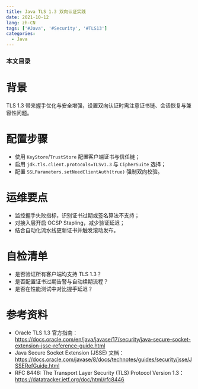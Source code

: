 ```yaml
---
title: Java TLS 1.3 双向认证实践
date: 2021-10-12
lang: zh-CN
tags: ['#Java', '#Security', '#TLS13']
categories:
  - Java
---
```


### 本文目录
<!-- toc -->

# 背景
TLS 1.3 带来握手优化与安全增强，设置双向认证时需注意证书链、会话恢复与兼容性问题。

# 配置步骤
- 使用 `KeyStore`/`TrustStore` 配置客户端证书与信任链；
- 启用 `jdk.tls.client.protocols=TLSv1.3` 与 `CipherSuite` 选择；
- 配置 `SSLParameters.setNeedClientAuth(true)` 强制双向校验。

# 运维要点
- 监控握手失败指标，识别证书过期或签名算法不支持；
- 对接入层开启 OCSP Stapling，减少验证延迟；
- 结合自动化流水线更新证书并触发滚动发布。

# 自检清单
- 是否验证所有客户端均支持 TLS 1.3？
- 是否配置证书过期告警与自动续期流程？
- 是否在性能测试中对比握手延迟？

# 参考资料
- Oracle TLS 1.3 官方指南：https://docs.oracle.com/en/java/javase/17/security/java-secure-socket-extension-jsse-reference-guide.html
- Java Secure Socket Extension (JSSE) 文档：https://docs.oracle.com/javase/8/docs/technotes/guides/security/jsse/JSSERefGuide.html
- RFC 8446: The Transport Layer Security (TLS) Protocol Version 1.3：https://datatracker.ietf.org/doc/html/rfc8446

